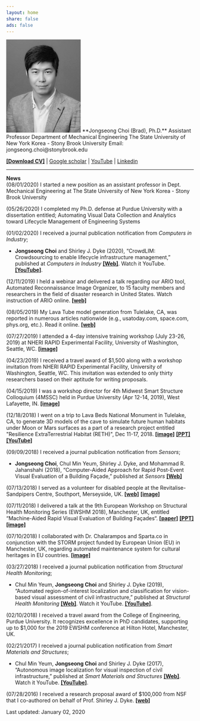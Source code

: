 ```yaml
---
layout: home
share: false
ads: false
---
```

 
<img src="selfie4.jpg" width="200">    
**Jongseong Choi (Brad), Ph.D.**   
<span style="font-size:1em;">Assistant Professor</span>     
Department of Mechanical Engineering    
The State University of New York Korea - Stony Brook University    
Email: jongseong.choi@stonybrook.edu   

[**[Download CV]**](https://bradjchoi.github.io/Curriculum_Vitae_JongseongChoi_17July2020.pdf) | [Google scholar](https://goo.gl/QeTSgz) | [YouTube](https://www.youtube.com/channel/UCfUwbj8m5M7cvPJ0dd-9NxQ) |
[Linkedin](https://www.linkedin.com/in/jongseong-choi-19b17617a)
- - - - - - - - - - - - - - - - - - - - - - - - - - - - - - - -
**News**  
(08/01/2020) I started a new position as an assistant professor in Dept. Mechanical Engineering at The State University of New York Korea - Stony Brook University

(05/26/2020) I completed my Ph.D. defense at Purdue University with a dissertation entitled;
Automating Visual Data Collection and Analytics toward Lifecycle Management of Engineering Systems

(01/02/2020) I received a journal publication notification from *Computers in Industry*;  
* **Jongseong Choi** and Shirley J. Dyke (2020), “CrowdLIM: Crowdsourcing to enable lifecycle infrastructure management,” published at *Computers in Industry* [**[Web]**](https://doi.org/10.1016/j.compind.2019.103185). Watch it YouTube. [**[YouTube]**](https://www.youtube.com/watch?v=xaHyl8qYd64).
 
(12/11/2019) I held a webinar and delivered a talk regarding our ARIO tool, Automated Reconnaissance Image Organizer, to 15 faculty members and researchers in the field of disaster research in United States. Watch instruction of ARIO online. [**[web]**](https://www.youtube.com/watch?v=aKIj7sRVBv8)   

(08/05/2019) My Lava Tube model generation from Tulelake, CA, was reported in numerous articles nationwide (e.g., usatoday.com, space.com, phys.org, etc.). Read it online. [**[web]**](https://phys.org/news/2019-07-humans-lava-tubes-moon.html)     

(07/27/2019) I attended a 4-day intensive training workshop (July 23-26, 2019) at NHERI RAPID Experimental Facility, University of Washington, Seattle, WC. [**[image]**](https://bradjchoi.github.io/news_NHERI.jpg)

(04/23/2019) I received a travel award of $1,500 along with a workshop invitation from NHERI RAPID Experimental Facility, University of Washington, Seattle, WC. This invitation was extended to only thirty researchers based on their aptitude for writing proposals.

(04/15/2019) I was a workshop director for 4th Midwest Smart Structure Colloquium (4MSSC) held in Purdue University (Apr 12-14, 2019), West Lafayette, IN. [**[image]**](https://bradjchoi.github.io/news_4MSSC.jpg)

(12/18/2018) I went on a trip to Lava Beds National Monument in Tulelake, CA, to generate 3D models of the cave to simulate future human habitats under Moon or Mars surfaces as a part of a research project entitled "Resilience ExtraTerrestrial Habitat (RETH)", Dec 11-17, 2018. [**[image]**](https://bradjchoi.github.io/news_LavaTube.jpg) [**[PPT]**](https://bradjchoi.github.io/news_LavaTube.pdf) [**[YouTube]**](https://youtu.be/3PKLfVCvRDA)

(09/09/2018) I received a journal publication notification from *Sensors*;  
* **Jongseong Choi**, Chul Min Yeum, Shirley J. Dyke, and Mohammad R. Jahanshahi (2018), “Computer-Aided Approach for Rapid Post-Event Visual Evaluation of a Building Façade,” published at *Sensors* [**[Web]**](http://www.mdpi.com/1424-8220/18/9/3017)  

(07/13/2018)  I served as a volunteer for disabled people at the Revitalise-Sandpipers Centre, Southport, Merseyside, UK. [**[web]**](http://revitalise.org.uk/respite-holidays/our-centres/sandpipers/)   [**[image]**](https://bradjchoi.github.io/news_Revitalise.jpg)

(07/11/2018)  I delivered a talk at the 9th European Workshop on Structural Health Monitoring Series (EWSHM 2018), Manchester, UK, entitled “Machine-Aided Rapid Visual Evaluation of Building Façades“. [**[paper]**](https://www.ndt.net/search/docs.php3?showForm=off&id=23205) [**[PPT]**](https://bradjchoi.github.io/news_EWSHM2018_PPT.pdf) [**[image]**](https://bradjchoi.github.io/news_EWSHM2018.jpg)  

(07/10/2018)  I collaborated with Dr. Chalarampos and Sparta.co in conjunction with the STORM project funded by European Union (EU) in Manchester, UK, regarding automated maintenance system for cultural heritages in EU countries. [**[image]**](https://bradjchoi.github.io/news_STORM.jpg)

(03/27/2018) I received a journal publication notification from *Structural Health Monitoring*;  
* Chul Min Yeum, **Jongseong Choi** and Shirley J. Dyke (2019), “Automated region-of-interest localization and classification for vision-based visual assessment of civil infrastructure,” published at *Structural Health Monitoring* [**[Web]**](https://doi-org.ezproxy.lib.purdue.edu/10.1177/1475921718765419). Watch it YouTube. [**[YouTube]**](https://www.youtube.com/watch?v=cFlY8ZWMuJw&t=2s).

(02/10/2018)  I received a travel award from the College of Engineering, Purdue University. It recognizes excellence in PhD candidates, supporting up to $1,000 for the 2019 EWSHM conference at Hilton Hotel, Manchester, UK.

(02/21/2017) I received a journal publication notification from *Smart Materials and Structures*;  
* Chul Min Yeum, **Jongseong Choi** and Shirley J. Dyke (2017), “Autonomous image localization for visual inspection of civil infrastructure,” published at *Smart Materials and Structures* [**[Web]**](https://iopscience.iop.org/article/10.1088/1361-665X/aa510e/meta). Watch it YouTube. [**[YouTube]**](https://www.youtube.com/watch?v=AFQWQYZeG94).

(07/28/2016)  I received a research proposal award of $100,000 from NSF that I co-authored on behalf of Prof. Shirley J. Dyke. [**[web]**](https://www.nsf.gov/awardsearch/showAward?AWD_ID=1645047)   

Last updated: January 02, 2020
